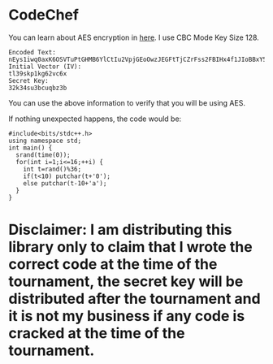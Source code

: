 # CodeChef

You can learn about AES encryption in [here](https://www.coderstool.com/aes-encryption). I use CBC Mode Key Size 128.

```
Encoded Text:
nEys1iwq0axK6OSVTuPtGHMB6YlCtIu2VpjGEoOwzJEGFtTjCZrFss2FBIHx4f1JIoBBxY5ypCQCtotrO5NLRgWBjXW+Eu3HySDHyoo2W8QDKcih7f6IDNvxtgXH/tGiP07E5PSCnzq5dIiBkTqUyxpkjBQHQW66WROh2ehdUE6uhZ6UMBTjWpcgwHmFP1gGy0xUHsPK11vHpzJ8iwv2uhPfbV54p3k5mJ33B4BEFdxJIHvwVFHck/gP9EZaKcv5
Initial Vector (IV):
tl39skp1kg62vc6x
Secret Key:
32k34su3bcuqbz3b
```
You can use the above information to verify that you will be using AES.

If nothing unexpected happens, the code would be:
```
#include<bits/stdc++.h>
using namespace std;
int main() {
  srand(time(0));
  for(int i=1;i<=16;++i) {
    int t=rand()%36;
    if(t<10) putchar(t+'0');
    else putchar(t-10+'a');
  }
}
```
# Disclaimer: I am distributing this library only to claim that I wrote the correct code at the time of the tournament, the secret key will be distributed after the tournament and it is not my business if any code is cracked at the time of the tournament.
